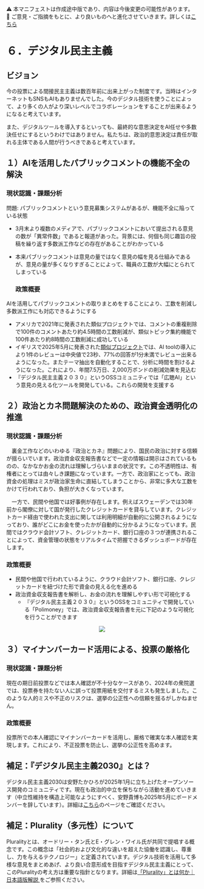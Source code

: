 ⚠️ 本マニフェストは作成途中版であり、内容は今後変更の可能性があります。  
💬 ご意見・ご指摘をもとに、より良いものへと進化させていきます。詳しくは[こちら](README.md#このマニフェスト自身もみんなの知恵を集めて改善していきます)

# ６．デジタル民主主義

## ビジョン

今の投票による間接民主主義は数百年前に出来上がった制度です。当時はインターネットもSNSもAIもありませんでした。今のデジタル技術を使うことによって、より多くの人がより深いレベルでコラボレーションをすることが出来るようになると考えています。

また、デジタルツールを導入するといっても、最終的な意思決定をAI任せや多数決任せにするというわけではありません。私たちは、政治的意思決定は責任が取れる主体である人間が行うべきであると考えています。

## １）AIを活用したパブリックコメントの機能不全の解決

### 現状認識・課題分析

問題: パブリックコメントという意見募集システムがあるが、機能不全に陥っている状態

* 3月末より複数のメディアで、パブリックコメントにおいて提出される意見の数が「異常件数」であると報道があった。背景には、何個も同じ趣旨の投稿を繰り返す多数派工作などの存在があることがわかっている  
* 本来パブリックコメントは意見の量ではなく意見の幅を見る仕組みであるが、意見の量が多くなりすぎることによって、職員の工数が大幅にとられてしまっている

  ### 政策概要

AIを活用してパブリックコメントの取りまとめをすることにより、工数を削減し多数派工作にも対応できるようにする

* アメリカで2021年に発表された類似プロジェクトでは、コメントの重複削除で100件のコメントあたり約4.5時間の工数削減が、類似トピック集約機能で100件あたり約8時間の工数削減に成功している  
* イギリスで2025年5月に発表された[類似プロジェクト](%20https://ai.gov.uk/blogs/evaluating-consult-an-ai-tool-for-enhanced-public-consultation-analysis/)では、AI toolの導入により1件のレビューは中央値で23秒、77%の回答が1分未満でレビュー出来るようになった。またテーマ抽出を自動化することで、分析に時間を割けるようになった。これにより、年間7.5万日、2,000万ポンドの削減効果を見込む  
* 『デジタル民主主義２０３０』というOSSコミュニティでは「広聴AI」という意見の見える化ツールを開発している。これらの開発を支援する

## ２）政治とカネ問題解決のための、政治資金透明化の推進

### 現状認識・課題分析

　裏金工作などのいわゆる『政治とカネ』問題により、国民の政治に対する信頼が揺らいでいます。政治資金収支報告書などで一定の情報は開示はされているものの、なかなかお金の流れは理解しづらいままの状況です。この不透明性は、有権者にとっては由々しき課題になっています。一方で、政治家にとっても、政治資金の処理はミスが政治家生命に直結してしまうことから、非常に多大な工数をかけて行われており、負担が大きくなっています。

　一方で、民間や他国では好事例が存在します。例えばスウェーデンでは30年前から閣僚に対して国が発行したクレジットカードを貸与しています。クレジットカード経由で使われた支出に関しては利用明細が自動的に公開されるようになっており、誰がどこにお金を使ったかが自動的に分かるようになっています。民間ではクラウド会計ソフト、クレジットカード、銀行口座の３つが連携されることによって、資金管理の状態をリアルタイムで把握できるダッシュボードが存在します。

### 政策概要

* 民間や他国で行われているように、クラウド会計ソフト、銀行口座、クレジットカードを紐づけた形で資金の見える化を進める  
* 政治資金収支報告書を解析し、お金の流れを理解しやすい形で可視化する  
  * 『デジタル民主主義２０３０』というOSSをコミュニティで開発している「Polimoney」では、政治資金収支報告書を元に下記のような可視化を行うことができます  
<p align="center">
  <img src="https://github.com/user-attachments/assets/bf5de7d9-c5d6-4eea-8154-579693106340">
</p>

## ３）マイナンバーカード活用による、投票の厳格化

### 現状認識・課題分析

現在の期日前投票などでは本人確認が不十分なケースがあり、2024年の衆院選では、投票券を持たない人に誤って投票用紙を交付するミスも発生しました。このような人的ミスや不正のリスクは、選挙の公正性への信頼を揺るがしかねません。

### 政策概要

投票所での本人確認にマイナンバーカードを活用し、厳格で確実な本人確認を実現します。これにより、不正投票を防止し、選挙の公正性を高めます。

## 補足：『デジタル民主主義2030』とは？

デジタル民主主義2030は安野たかひろが2025年1月に立ち上げたオープンソース開発のコミュニティです。現在も政治的中立を保ちながら活動を進めていきます（中立性維持を構造上可能なようにすべく、安野貴博も2025年5月にボードメンバーを辞しています）。詳細は[こちら](https://dd2030.org/)のページをご確認ください。

## 補足：Plurality（多元性）について

Pluralityとは、オードリー・タン氏とE・グレン・ワイル氏が共同で提唱する概念です。この概念は「社会的および文化的な違いを超えた協働を認識し、尊重し、力を与えるテクノロジー」と定義されています。デジタル技術を活用して多様な意見をまとめあげ、より良い合意形成を目指すデジタル民主主義にとって、このPluralityの考え方は重要な指針となります。詳細は[「Plurality」とは何か｜日本語版解説
](https://wired.jp/article/what-is-plurality-book/)をご参照ください。

